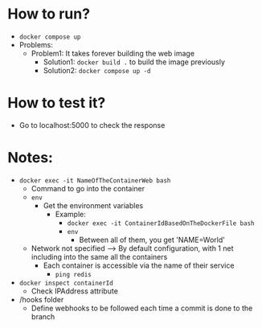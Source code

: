 # How to run?
* `docker compose up`
* Problems:
  * Problem1: It takes forever building the web image
    * Solution1: `docker build .` to build the image previously
    * Solution2: `docker compose up -d`
# How to test it?
* Go to localhost:5000 to check the response
# Notes:
* `docker exec -it NameOfTheContainerWeb bash`
  * Command to go into the container
  * `env`
    * Get the environment variables
      * Example: 
        * `docker exec -it ContainerIdBasedOnTheDockerFile bash`
        * `env` 
          * Between all of them, you get 'NAME=World'
  * Network not specified --> By default configuration, with 1 net including into the same all the containers
    * Each container is accessible via the name of their service
      * `ping redis`
* `docker inspect containerId`
  * Check IPAddress attribute
* /hooks folder
  * Define webhooks to be followed each time a commit is done to the branch